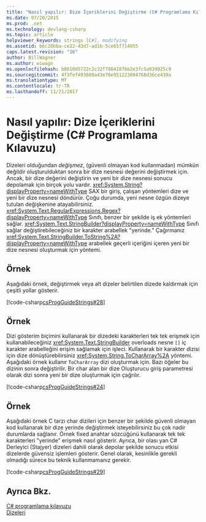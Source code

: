 ```yaml
---
title: "Nasıl yapılır: Dize İçeriklerini Değiştirme (C# Programlama Kılavuzu)"
ms.date: 07/20/2015
ms.prod: .net
ms.technology: devlang-csharp
ms.topic: article
helpviewer_keywords: strings [C#], modifying
ms.assetid: b6c20bba-ce22-43d7-ad1b-5ce65f714055
caps.latest.revision: "16"
author: BillWagner
ms.author: wiwagn
ms.openlocfilehash: b0810d5722c2c32f7884187bb2e3fc5a039825c9
ms.sourcegitcommit: 4f3fef493080a43e70e951223894768d36ce430a
ms.translationtype: MT
ms.contentlocale: tr-TR
ms.lasthandoff: 11/21/2017
---
```

# <a name="how-to-modify-string-contents-c-programming-guide"></a>Nasıl yapılır: Dize İçeriklerini Değiştirme (C# Programlama Kılavuzu)
Dizeleri olduğundan *değişmez*, (güvenli olmayan kod kullanmadan) mümkün değildir oluşturulduktan sonra bir dize nesnesi değerini değiştirmek için. Ancak, bir dize değerini değiştirin ve yeni bir dize nesnesi sonucu depolamak için birçok yolu vardır. <xref:System.String?displayProperty=nameWithType> SAX bir giriş, çalışan yöntemleri dize ve yeni bir dize nesnesi döndürür. Çoğu durumda, yeni nesne özgün dizeye tutulan değişkenine atayabilirsiniz. <xref:System.Text.RegularExpressions.Regex?displayProperty=nameWithType> Sınıfı, benzer bir şekilde iş ek yöntemleri sağlar. <xref:System.Text.StringBuilder?displayProperty=nameWithType> Sınıfı sağlar değiştirebileceğiniz bir karakter arabellek "yerinde." Çağırmanız <xref:System.Text.StringBuilder.ToString%2A?displayProperty=nameWithType> arabellek geçerli içeriğini içeren yeni bir dize nesnesi oluşturmak için yöntemi.  
  
## <a name="example"></a>Örnek  
 Aşağıdaki örnek, değiştirmek veya alt dizeler belirtilen dizede kaldırmak için çeşitli yollar gösterir.  
  
 [!code-csharp[csProgGuideStrings#28](../../../csharp/programming-guide/strings/codesnippet/CSharp/how-to-modify-string-contents_1.cs)]  
  
## <a name="example"></a>Örnek  
 Dizi gösterim biçimini kullanarak bir dizedeki karakterleri tek tek erişmek için kullanabileceğiniz <xref:System.Text.StringBuilder> overloads nesne `[]` iç karakter arabelleğini erişim sağlamak için işleci. Kullanarak bir karakter dizisi için dize dönüştürebilirsiniz <xref:System.String.ToCharArray%2A> yöntemi. Aşağıdaki örnek kullanır `ToCharArray` dizi oluşturmak için. Bazı öğeler bu dizinin sonra değiştirilir. Bir char alan bir dize Oluşturucu giriş parametresi olarak dizi sonra yeni bir dize oluşturmak için çağrılır.  
  
 [!code-csharp[csProgGuideStrings#24](../../../csharp/programming-guide/strings/codesnippet/CSharp/how-to-modify-string-contents_2.cs)]  
  
## <a name="example"></a>Örnek  
 Aşağıdaki örnek C tarzı char dizileri için benzer bir şekilde güvenli olmayan kod kullanarak bir dize yerinde değiştirmek isteyebilirsiniz bu çok nadir durumlarda sağlanır. Örnek fixed anahtar sözcüğünü kullanarak tek tek karakterleri "yerinde" erişmek nasıl gösterir. Ayrıca, bir olası yan C# Derleyici (Stajyer) dizeleri dahili olarak depolar şekilde sonucu etkisi dizelerde güvensiz işlemleri gösterir. Genel olarak, kesinlikle gerekli olmadığı sürece bu teknik kullanmamanız gerekir.  
  
 [!code-csharp[csProgGuideStrings#29](../../../csharp/programming-guide/strings/codesnippet/CSharp/how-to-modify-string-contents_3.cs)]  
  
## <a name="see-also"></a>Ayrıca Bkz.  
 [C# programlama kılavuzu](../../../csharp/programming-guide/index.md)  
 [Dizeleri](../../../csharp/programming-guide/strings/index.md)

